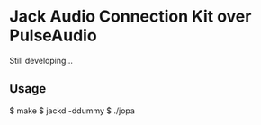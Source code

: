 Jack Audio Connection Kit over PulseAudio
=========================================

Still developing...

Usage
-----
$ make
$ jackd -ddummy
$ ./jopa
